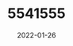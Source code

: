 ---
title: 5541555
date: 2022-01-26
draft: false
name: 甘城なつき
img_url: https://ae05.alicdn.com/kf/He2c3c356294e406481deab9086fd8a95p.png
original_fn: DSCF0454.jpg
tags:
- 甘城なつき

---